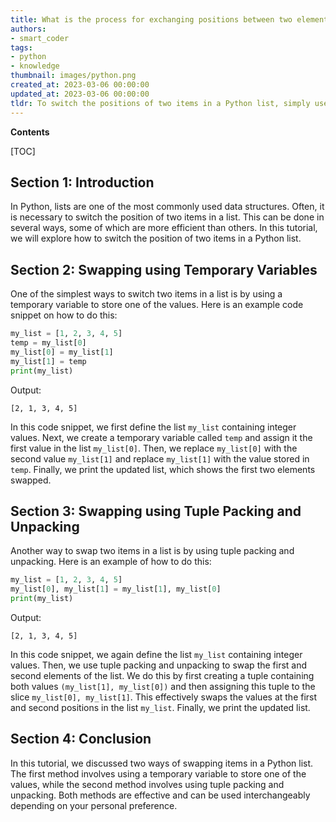 ```yaml
---
title: What is the process for exchanging positions between two elements in a Python list?
authors:
- smart_coder
tags:
- python
- knowledge
thumbnail: images/python.png
created_at: 2023-03-06 00:00:00
updated_at: 2023-03-06 00:00:00
tldr: To switch the positions of two items in a Python list, simply use list indexing to swap the values.
---
```


**Contents**

[TOC]

## Section 1: Introduction
In Python, lists are one of the most commonly used data structures. Often, it is necessary to switch the position of two items in a list. This can be done in several ways, some of which are more efficient than others. In this tutorial, we will explore how to switch the position of two items in a Python list.

## Section 2: Swapping using Temporary Variables
One of the simplest ways to switch two items in a list is by using a temporary variable to store one of the values. Here is an example code snippet on how to do this:

```python
my_list = [1, 2, 3, 4, 5]
temp = my_list[0]
my_list[0] = my_list[1]
my_list[1] = temp
print(my_list)
```

Output:
```
[2, 1, 3, 4, 5]
```
In this code snippet, we first define the list `my_list` containing integer values. Next, we create a temporary variable called `temp` and assign it the first value in the list `my_list[0]`. Then, we replace `my_list[0]` with the second value `my_list[1]` and replace `my_list[1]` with the value stored in `temp`. Finally, we print the updated list, which shows the first two elements swapped.

## Section 3: Swapping using Tuple Packing and Unpacking
Another way to swap two items in a list is by using tuple packing and unpacking. Here is an example of how to do this:

```python
my_list = [1, 2, 3, 4, 5]
my_list[0], my_list[1] = my_list[1], my_list[0]
print(my_list)
```

Output:
```
[2, 1, 3, 4, 5]
```
In this code snippet, we again define the list `my_list` containing integer values. Then, we use tuple packing and unpacking to swap the first and second elements of the list. We do this by first creating a tuple containing both values `(my_list[1], my_list[0])` and then assigning this tuple to the slice `my_list[0], my_list[1]`. This effectively swaps the values at the first and second positions in the list `my_list`. Finally, we print the updated list.

## Section 4: Conclusion

In this tutorial, we discussed two ways of swapping items in a Python list. The first method involves using a temporary variable to store one of the values, while the second method involves using tuple packing and unpacking. Both methods are effective and can be used interchangeably depending on your personal preference.
